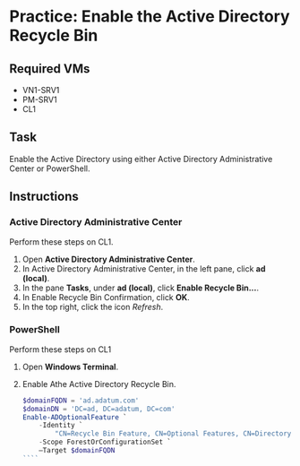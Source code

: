 # Practice: Enable the Active Directory Recycle Bin

## Required VMs

* VN1-SRV1
* PM-SRV1
* CL1

## Task

Enable the Active Directory  using either Active Directory Administrative Center or PowerShell.

## Instructions

### Active Directory Administrative Center

Perform these steps on CL1.

1. Open **Active Directory Administrative Center**.
1. In Active Directory Administrative Center, in the left pane, click **ad (local)**.
1. In the pane **Tasks**, under **ad (local)**, click **Enable Recycle Bin...**.
1. In Enable Recycle Bin Confirmation, click **OK**.
1. In the top right, click the icon *Refresh*.

### PowerShell

Perform these steps on CL1

1. Open **Windows Terminal**.
1. Enable Athe Active Directory Recycle Bin.

    `````powershell
    $domainFQDN = 'ad.adatum.com'
    $domainDN = 'DC=ad, DC=adatum, DC=com'
    Enable-ADOptionalFeature `
        -Identity `
            "CN=Recycle Bin Feature, CN=Optional Features, CN=Directory Service, CN=Windows NT, CN=Services, CN=Configuration, $domainDN" `
        -Scope ForestOrConfigurationSet `
        –Target $domainFQDN
    ````
